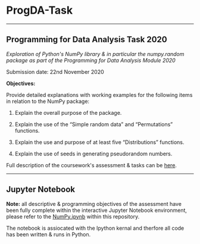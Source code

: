 # ProgDA-Task
- - - -
## Programming for Data Analysis Task 2020

*Exploration of Python's NumPy library & in particular the numpy.random package as part of the Programming for Data Analysis Module 2020*

Submission date: 22nd November 2020


**Objectives:**

Provide detailed explanations with working examples for the following items in relation to the NumPy package:

1. Explain the overall purpose of the package.

2. Explain the use of the “Simple random data” and “Permutations” functions.

3. Explain the use and purpose of at least five “Distributions” functions.

4. Explain the use of seeds in generating pseudorandom numbers.


Full description of the coursework's assessment & tasks can be [here](link).

- - - 
## Jupyter Notebook

**Note:** all descriptive & programming objectives of the assessment have been fully complete within the interactive Jupyter Notebook environment, please refer to the [NumPy.ipynb](link) within this repository.

The notebook is assiocated with the Ipython kernal and therfore all code has been written & runs in Python.

